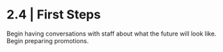 # 2.4 | First Steps

Begin having conversations with staff about what the future will look like. Begin preparing promotions.
